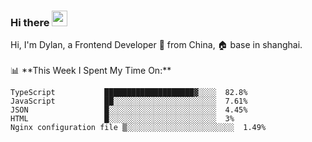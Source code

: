 ### Hi there <img src="https://media.giphy.com/media/hvRJCLFzcasrR4ia7z/giphy.gif" width="25px">

<!-- ![visitors](https://visitor-badge.glitch.me/badge?page_id=dislfyer.dislfyer) --!>

Hi, I'm Dylan, a Frontend Developer 🚀 from China, 🏠 base in shanghai.
<br/>
<br/>

📊 **This Week I Spent My Time On:**


<!--START_SECTION:waka-->

```text
TypeScript           ████████████████████▓░░░░  82.8%
JavaScript           ██░░░░░░░░░░░░░░░░░░░░░░░  7.61%
JSON                 █░░░░░░░░░░░░░░░░░░░░░░░░  4.45%
HTML                 █░░░░░░░░░░░░░░░░░░░░░░░░  3%
Nginx configuration file ▒░░░░░░░░░░░░░░░░░░░░░░░░  1.49%
```

<!--END_SECTION:waka-->

<!--
**About Me:**
 -->
